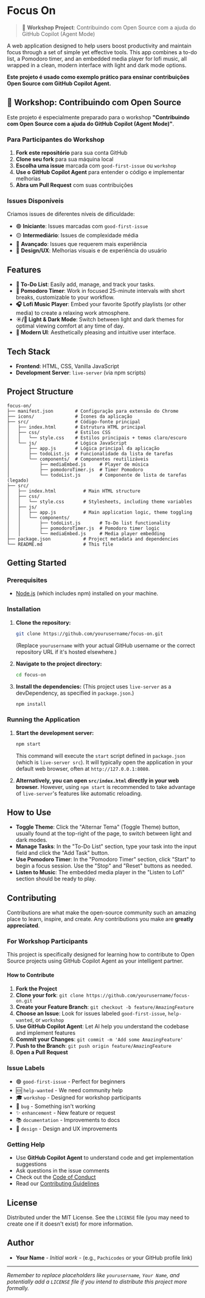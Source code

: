 # Focus On

> 🎯 **Workshop Project**: Contribuindo com Open Source com a ajuda do GitHub Copilot (Agent Mode)

A web application designed to help users boost productivity and maintain focus through a set of simple yet effective tools. This app combines a to-do list, a Pomodoro timer, and an embedded media player for lofi music, all wrapped in a clean, modern interface with light and dark mode options.

**Este projeto é usado como exemplo prático para ensinar contribuições Open Source com GitHub Copilot Agent.**

## 🎯 Workshop: Contribuindo com Open Source

Este projeto é especialmente preparado para o workshop **"Contribuindo com Open Source com a ajuda do GitHub Copilot (Agent Mode)"**.

### Para Participantes do Workshop

1. **Fork este repositório** para sua conta GitHub
2. **Clone seu fork** para sua máquina local
3. **Escolha uma issue** marcada com `good-first-issue` ou `workshop`
4. **Use o GitHub Copilot Agent** para entender o código e implementar melhorias
5. **Abra um Pull Request** com suas contribuições

### Issues Disponíveis

Criamos issues de diferentes níveis de dificuldade:
- 🟢 **Iniciante**: Issues marcadas com `good-first-issue`
- 🟡 **Intermediário**: Issues de complexidade média
- 🔴 **Avançado**: Issues que requerem mais experiência
- 🎨 **Design/UX**: Melhorias visuais e de experiência do usuário

## Features

- **📝 To-Do List**: Easily add, manage, and track your tasks.
- **🍅 Pomodoro Timer**: Work in focused 25-minute intervals with short breaks, customizable to your workflow.
- **🎧 Lofi Music Player**: Embed your favorite Spotify playlists (or other media) to create a relaxing work atmosphere.
- **☀️/🌙 Light & Dark Mode**: Switch between light and dark themes for optimal viewing comfort at any time of day.
- **🎨 Modern UI**: Aesthetically pleasing and intuitive user interface.

## Tech Stack

- **Frontend**: HTML, CSS, Vanilla JavaScript
- **Development Server**: `live-server` (via npm scripts)

## Project Structure

```text
focus-on/
├── manifest.json        # Configuração para extensão do Chrome
├── icons/               # Ícones da aplicação
├── src/                 # Código-fonte principal
│   ├── index.html       # Estrutura HTML principal
│   ├── css/             # Estilos CSS
│   │   └── style.css    # Estilos principais + temas claro/escuro
│   └── js/              # Lógica JavaScript
│       ├── app.js       # Lógica principal da aplicação
│       ├── todoList.js  # Funcionalidade da lista de tarefas
│       └── components/  # Componentes reutilizáveis
│           ├── mediaEmbed.js     # Player de música
│           ├── pomodoroTimer.js  # Timer Pomodoro
│           └── todoList.js       # Componente de lista de tarefas (legado)
├── src/
│   ├── index.html          # Main HTML structure
│   ├── css/
│   │   └── style.css       # Stylesheets, including theme variables
│   ├── js/
│   │   ├── app.js          # Main application logic, theme toggling
│   │   └── components/
│   │       ├── todoList.js       # To-Do list functionality
│   │       ├── pomodoroTimer.js  # Pomodoro timer logic
│   │       └── mediaEmbed.js     # Media player embedding
├── package.json            # Project metadata and dependencies
└── README.md               # This file
```

## Getting Started

### Prerequisites

- [Node.js](https://nodejs.org/) (which includes npm) installed on your machine.

### Installation

1. **Clone the repository:**

   ```bash
   git clone https://github.com/yourusername/focus-on.git
   ```

   (Replace `yourusername` with your actual GitHub username or the correct repository URL if it's hosted elsewhere.)

2. **Navigate to the project directory:**

   ```bash
   cd focus-on
   ```

3. **Install the dependencies:**
   (This project uses `live-server` as a devDependency, as specified in `package.json`.)

   ```bash
   npm install
   ```

### Running the Application

1. **Start the development server:**

   ```bash
   npm start
   ```

   This command will execute the `start` script defined in `package.json` (which is `live-server src`). It will typically open the application in your default web browser, often at `http://127.0.0.1:8080`.

2. **Alternatively, you can open `src/index.html` directly in your web browser.** However, using `npm start` is recommended to take advantage of `live-server`'s features like automatic reloading.

## How to Use

- **Toggle Theme**: Click the "Alternar Tema" (Toggle Theme) button, usually found at the top-right of the page, to switch between light and dark modes.
- **Manage Tasks**: In the "To-Do List" section, type your task into the input field and click the "Add Task" button.
- **Use Pomodoro Timer**: In the "Pomodoro Timer" section, click "Start" to begin a focus session. Use the "Stop" and "Reset" buttons as needed.
- **Listen to Music**: The embedded media player in the "Listen to Lofi" section should be ready to play.

## Contributing

Contributions are what make the open-source community such an amazing place to learn, inspire, and create. Any contributions you make are **greatly appreciated**.

### For Workshop Participants

This project is specifically designed for learning how to contribute to Open Source projects using GitHub Copilot Agent as your intelligent partner.

#### How to Contribute

1. **Fork the Project**
2. **Clone your fork**: `git clone https://github.com/yourusername/focus-on.git`
3. **Create your Feature Branch**: `git checkout -b feature/AmazingFeature`
4. **Choose an Issue**: Look for issues labeled `good-first-issue`, `help-wanted`, or `workshop`
5. **Use GitHub Copilot Agent**: Let AI help you understand the codebase and implement features
6. **Commit your Changes**: `git commit -m 'Add some AmazingFeature'`
7. **Push to the Branch**: `git push origin feature/AmazingFeature`
8. **Open a Pull Request**

### Issue Labels

- 🟢 `good-first-issue` - Perfect for beginners
- 🆘 `help-wanted` - We need community help
- 🎓 `workshop` - Designed for workshop participants
- 🐛 `bug` - Something isn't working
- ✨ `enhancement` - New feature or request
- 📚 `documentation` - Improvements to docs
- 🎨 `design` - Design and UX improvements

### Getting Help

- Use **GitHub Copilot Agent** to understand code and get implementation suggestions
- Ask questions in the issue comments
- Check out the [Code of Conduct](CODE_OF_CONDUCT.md)
- Read our [Contributing Guidelines](CONTRIBUTING.md)

## License

Distributed under the MIT License. See the `LICENSE` file (you may need to create one if it doesn't exist) for more information.

## Author

- **Your Name** - *Initial work* - (e.g., `Pachicodes` or your GitHub profile link)

---

*Remember to replace placeholders like `yourusername`, `Your Name`, and potentially add a `LICENSE` file if you intend to distribute this project more formally.*
